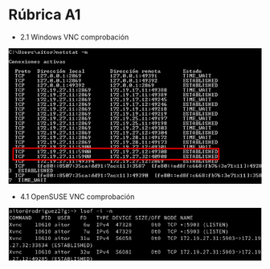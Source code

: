 # Rúbrica A1

* 2.1 Windows VNC comprobación

![windows](images/image_windows.png)

* 4.1 OpenSUSE VNC comprobación

![opensuse](images/image_openSUSE.png)
